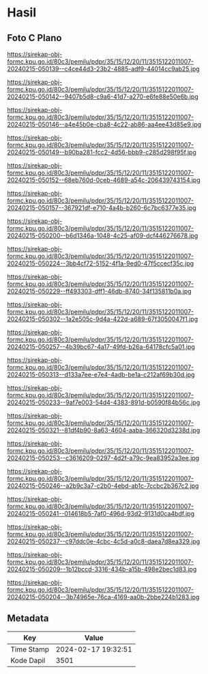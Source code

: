 # Hasil

## Foto C Plano

https://sirekap-obj-formc.kpu.go.id/80c3/pemilu/pdpr/35/15/12/20/11/3515122011007-20240215-050139--c4ce44d3-23b2-4885-adf9-44014cc9ab25.jpg

https://sirekap-obj-formc.kpu.go.id/80c3/pemilu/pdpr/35/15/12/20/11/3515122011007-20240215-050142--9407b5d8-c9a6-41d7-a270-e6fe88e50e6b.jpg

https://sirekap-obj-formc.kpu.go.id/80c3/pemilu/pdpr/35/15/12/20/11/3515122011007-20240215-050146--a4e45b0e-cba8-4c22-ab86-aa4ee43d85e9.jpg

https://sirekap-obj-formc.kpu.go.id/80c3/pemilu/pdpr/35/15/12/20/11/3515122011007-20240215-050149--b90ba281-fcc2-4d56-bbb9-c285d298f95f.jpg

https://sirekap-obj-formc.kpu.go.id/80c3/pemilu/pdpr/35/15/12/20/11/3515122011007-20240215-050152--68eb760d-0ceb-4689-a54c-206439743154.jpg

https://sirekap-obj-formc.kpu.go.id/80c3/pemilu/pdpr/35/15/12/20/11/3515122011007-20240215-050157--367921df-e710-4a4b-b260-6c7bc6377e35.jpg

https://sirekap-obj-formc.kpu.go.id/80c3/pemilu/pdpr/35/15/12/20/11/3515122011007-20240215-050200--b6d1346a-1048-4c25-af09-dcf446276678.jpg

https://sirekap-obj-formc.kpu.go.id/80c3/pemilu/pdpr/35/15/12/20/11/3515122011007-20240215-050224--3bb4cf72-5152-4f1a-9ed0-47f5ccecf35c.jpg

https://sirekap-obj-formc.kpu.go.id/80c3/pemilu/pdpr/35/15/12/20/11/3515122011007-20240215-050229--ff493303-dff1-46db-8740-34f135811b0a.jpg

https://sirekap-obj-formc.kpu.go.id/80c3/pemilu/pdpr/35/15/12/20/11/3515122011007-20240215-050302--1a2e505c-9d4a-422d-a689-67f3050047f1.jpg

https://sirekap-obj-formc.kpu.go.id/80c3/pemilu/pdpr/35/15/12/20/11/3515122011007-20240215-050257--4b39bc67-4a17-49fd-b26a-64178cfc5a01.jpg

https://sirekap-obj-formc.kpu.go.id/80c3/pemilu/pdpr/35/15/12/20/11/3515122011007-20240215-050313--d133a7ee-e7e4-4adb-be1a-c212af69b30d.jpg

https://sirekap-obj-formc.kpu.go.id/80c3/pemilu/pdpr/35/15/12/20/11/3515122011007-20240215-050233--9af7e003-54d4-4383-891d-b0590f84b56c.jpg

https://sirekap-obj-formc.kpu.go.id/80c3/pemilu/pdpr/35/15/12/20/11/3515122011007-20240215-050321--81df4b90-8a63-4604-aaba-366320d3238d.jpg

https://sirekap-obj-formc.kpu.go.id/80c3/pemilu/pdpr/35/15/12/20/11/3515122011007-20240215-050253--c3616209-0297-4d2f-a79c-9ea83952a3ee.jpg

https://sirekap-obj-formc.kpu.go.id/80c3/pemilu/pdpr/35/15/12/20/11/3515122011007-20240215-050246--a2b9c3a7-c2b0-4ebd-ab1c-7ccbc2b367c2.jpg

https://sirekap-obj-formc.kpu.go.id/80c3/pemilu/pdpr/35/15/12/20/11/3515122011007-20240215-050241--014618b5-7af0-496d-93d2-9131d0ca4bdf.jpg

https://sirekap-obj-formc.kpu.go.id/80c3/pemilu/pdpr/35/15/12/20/11/3515122011007-20240215-050237--c97ddc0e-4cbc-4c5d-a0c8-daea7d8ea329.jpg

https://sirekap-obj-formc.kpu.go.id/80c3/pemilu/pdpr/35/15/12/20/11/3515122011007-20240215-050209--1b12bccd-3316-434b-a15b-498e2bec1d83.jpg

https://sirekap-obj-formc.kpu.go.id/80c3/pemilu/pdpr/35/15/12/20/11/3515122011007-20240215-050204--3b74965e-76ca-4169-aa0b-2bbe224b1283.jpg


## Metadata

| Key        | Value               |
| ---------- | ------------------- |
| Time Stamp | 2024-02-17 19:32:51 |
| Kode Dapil | 3501                |



